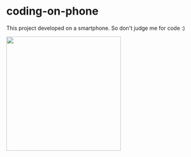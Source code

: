 # coding-on-phone
This project developed on a smartphone. So don't judge me for code :)

<img src="https://user-images.githubusercontent.com/24523985/147755489-faeaf15a-94a5-4041-9c3d-521741ceb678.gif" style="width:300px"/>

